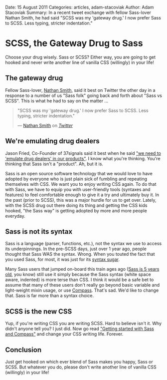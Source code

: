Date: 15 August 2011
Categories: articles, adam-stacoviak
Author: Adam Stacoviak
Summary: In a recent tweet exchange with fellow Sass-lover Nathan Smith, he had said "SCSS was my 'gateway drug.' I now prefer Sass to SCSS. Less typing, stricter indentation."

# SCSS, the Gateway Drug to Sass

Choose your drug wisely. Sass or SCSS? Either way, you are going to get hooked and never write another line of vanilla CSS (willingly) in your life!

## The gateway drug

Fellow Sass-lover, [Nathan Smith](http://sonspring.com/), said it best on Twitter the other day in a response to a number of us "Sass folk" going back and forth about "Sass vs SCSS". This is what he had to say on the matter ...

<blockquote cite="https://twitter.com/nathansmith/status/102814908864921600">
<p>"SCSS was my 'gateway drug.' I now prefer Sass to SCSS. Less typing, stricter indentation."</p>
<footer>— <a href="http://sonspring.com/">Nathan Smith</a> on <cite><a href="https://twitter.com/nathansmith/status/102814908864921600">Twitter</a></cite></footer>
</blockquote>

## We're emulating drug dealers

Jason Fried, Co-Founder of 37signals said it best when he said ["we need to 'emulate drug dealers' in our products"](http://bigthink.com/ideas/18520). I know what you're thinking. You're thinking that Sass isn't a "product". Ah, but it is.

Sass is an open source software technology that we would love to have adopted by everyone who is just plain sick of fumbling and repeating themselves with CSS. We want you to enjoy writing CSS again. To do that with Sass, we have to equip you with user-friendly tools (syntaxes and features) to feel comfortable enough to give it a try and ultimately buy it. In the past (prior to SCSS), this was a major hurdle for us to get over. Lately, with the SCSS drug out there doing its thing and getting the CSS kids hooked, "the Sass way" is getting adopted by more and more people everyday.

## Sass is not its syntax

Sass is a language (parser, functions, etc.), not the syntax we use to access its underpinnings. In the pre-SCSS days, just over 1 year ago, people thought that Sass WAS the syntax. Wrong. When you touted the fact that you used Sass, for most, it was just for its [syntax sugar](http://en.wikipedia.org/wiki/Syntactic_sugar).

Many Sass users that jumped on-board this train ages ago ([Sass is 5 years old](http://adamstac.com/99xW), you know) still use it simply because the Sass syntax (white space aware, indented) is more terse than CSS. I think it would be a safe bet to assume that many of these users don't really go beyond basic variable and light-weight mixin usage, or use [Compass](compass-style.org). That's sad. We'd like to change that. Sass is far more than a syntax choice.

## SCSS is the new CSS

Yup, if you're writing CSS you are writing SCSS. Hard to believe isn't it. Why didn't anyone tell you? I just did. Now go read ["Getting started with Sass and Compass"](/beginner/getting-started-with-sass-and-compass) and change your CSS writing life. Forever.

## Conclusion

Just get hooked on which ever blend of Sass makes you happy, Sass or SCSS. But whatever you do, please don't write another line of vanilla CSS (willingly) in your life!
